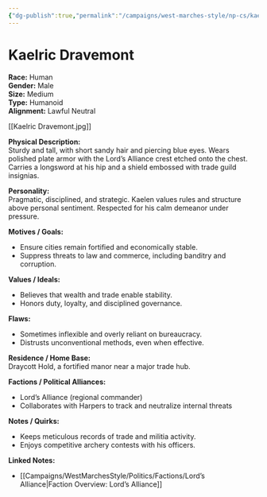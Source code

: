 ```yaml
---
{"dg-publish":true,"permalink":"/campaigns/west-marches-style/np-cs/kaelric-dravemont/"}
---
```


# Kaelric Dravemont

**Race:** Human  
**Gender:** Male  
**Size:** Medium  
**Type:** Humanoid  
**Alignment:** Lawful Neutral  

[[Kaelric Dravemont.jpg]]

**Physical Description:**  
Sturdy and tall, with short sandy hair and piercing blue eyes. Wears polished plate armor with the Lord’s Alliance crest etched onto the chest. Carries a longsword at his hip and a shield embossed with trade guild insignias.  

**Personality:**  
Pragmatic, disciplined, and strategic. Kaelen values rules and structure above personal sentiment. Respected for his calm demeanor under pressure.  

**Motives / Goals:**  
- Ensure cities remain fortified and economically stable.  
- Suppress threats to law and commerce, including banditry and corruption.  

**Values / Ideals:**  
- Believes that wealth and trade enable stability.  
- Honors duty, loyalty, and disciplined governance.  

**Flaws:**  
- Sometimes inflexible and overly reliant on bureaucracy.  
- Distrusts unconventional methods, even when effective.  

**Residence / Home Base:**  
Draycott Hold, a fortified manor near a major trade hub.  

**Factions / Political Alliances:**  
- Lord’s Alliance (regional commander)  
- Collaborates with Harpers to track and neutralize internal threats  

**Notes / Quirks:**  
- Keeps meticulous records of trade and militia activity.  
- Enjoys competitive archery contests with his officers.  

**Linked Notes:**  
- [[Campaigns/WestMarchesStyle/Politics/Factions/Lord’s Alliance\|Faction Overview: Lord’s Alliance]]
